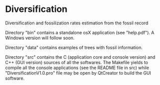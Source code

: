 # Diversification
Diversification and fossilization rates estimation from the fossil record

Directory "bin" contains a standalone osX application (see "help.pdf"). A Windows version will follow soon.

Directory "data" contains examples of trees with fossil information.

Directory "src" contains the C (application core and console version) and C++ (GUI version) sources of all the softwares. The Makefile yields to compile all the console applications (see the README file in src) while "DiversificationV1.0.pro" file may be open by QtCreator to build the GUI software.
